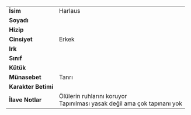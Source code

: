 |  |  |  
|---|---|  
| **İsim** | Harlaus|  
| **Soyadı** | |  
| **Hizip** | |  
| **Cinsiyet** | Erkek|  
| **Irk** | |  
| **Sınıf** | |  
| **Kütük** | |  
| **Münasebet** | Tanrı|  
| **Karakter Betimi** | |  
| **İlave Notlar** | Ölülerin ruhlarını koruyor<br>Tapınılması yasak değil ama çok tapınanı yok|  
